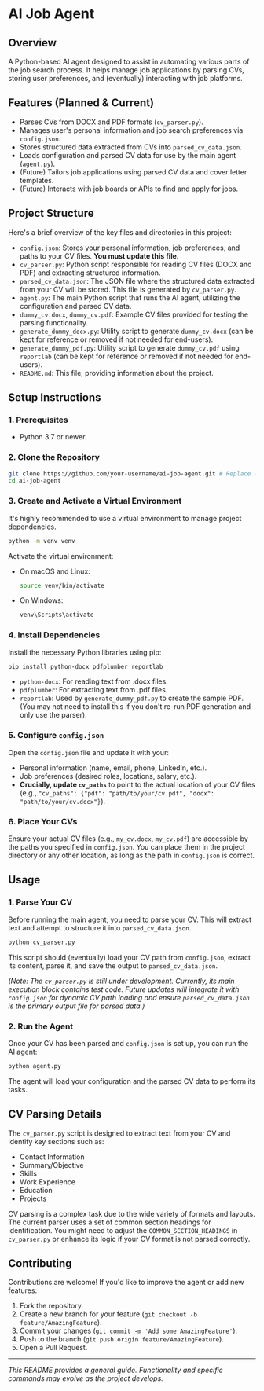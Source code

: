 # AI Job Agent

## Overview
A Python-based AI agent designed to assist in automating various parts of the job search process. It helps manage job applications by parsing CVs, storing user preferences, and (eventually) interacting with job platforms.

## Features (Planned & Current)
*   Parses CVs from DOCX and PDF formats (`cv_parser.py`).
*   Manages user's personal information and job search preferences via `config.json`.
*   Stores structured data extracted from CVs into `parsed_cv_data.json`.
*   Loads configuration and parsed CV data for use by the main agent (`agent.py`).
*   (Future) Tailors job applications using parsed CV data and cover letter templates.
*   (Future) Interacts with job boards or APIs to find and apply for jobs.

## Project Structure
Here's a brief overview of the key files and directories in this project:

*   `config.json`: Stores your personal information, job preferences, and paths to your CV files. **You must update this file.**
*   `cv_parser.py`: Python script responsible for reading CV files (DOCX and PDF) and extracting structured information.
*   `parsed_cv_data.json`: The JSON file where the structured data extracted from your CV will be stored. This file is generated by `cv_parser.py`.
*   `agent.py`: The main Python script that runs the AI agent, utilizing the configuration and parsed CV data.
*   `dummy_cv.docx`, `dummy_cv.pdf`: Example CV files provided for testing the parsing functionality.
*   `generate_dummy_docx.py`: Utility script to generate `dummy_cv.docx` (can be kept for reference or removed if not needed for end-users).
*   `generate_dummy_pdf.py`: Utility script to generate `dummy_cv.pdf` using `reportlab` (can be kept for reference or removed if not needed for end-users).
*   `README.md`: This file, providing information about the project.

## Setup Instructions

### 1. Prerequisites
*   Python 3.7 or newer.

### 2. Clone the Repository
```bash
git clone https://github.com/your-username/ai-job-agent.git # Replace with actual URL
cd ai-job-agent
```

### 3. Create and Activate a Virtual Environment
It's highly recommended to use a virtual environment to manage project dependencies.
```bash
python -m venv venv
```
Activate the virtual environment:
*   On macOS and Linux:
    ```bash
    source venv/bin/activate
    ```
*   On Windows:
    ```bash
    venv\Scripts\activate
    ```

### 4. Install Dependencies
Install the necessary Python libraries using pip:
```bash
pip install python-docx pdfplumber reportlab
```
*   `python-docx`: For reading text from .docx files.
*   `pdfplumber`: For extracting text from .pdf files.
*   `reportlab`: Used by `generate_dummy_pdf.py` to create the sample PDF. (You may not need to install this if you don't re-run PDF generation and only use the parser).

### 5. Configure `config.json`
Open the `config.json` file and update it with your:
*   Personal information (name, email, phone, LinkedIn, etc.).
*   Job preferences (desired roles, locations, salary, etc.).
*   **Crucially, update `cv_paths`** to point to the actual location of your CV files (e.g., `"cv_paths": {"pdf": "path/to/your/cv.pdf", "docx": "path/to/your/cv.docx"}`).

### 6. Place Your CVs
Ensure your actual CV files (e.g., `my_cv.docx`, `my_cv.pdf`) are accessible by the paths you specified in `config.json`. You can place them in the project directory or any other location, as long as the path in `config.json` is correct.

## Usage

### 1. Parse Your CV
Before running the main agent, you need to parse your CV. This will extract text and attempt to structure it into `parsed_cv_data.json`.
```bash
python cv_parser.py
```
This script should (eventually) load your CV path from `config.json`, extract its content, parse it, and save the output to `parsed_cv_data.json`.

*(Note: The `cv_parser.py` is still under development. Currently, its main execution block contains test code. Future updates will integrate it with `config.json` for dynamic CV path loading and ensure `parsed_cv_data.json` is the primary output file for parsed data.)*

### 2. Run the Agent
Once your CV has been parsed and `config.json` is set up, you can run the AI agent:
```bash
python agent.py
```
The agent will load your configuration and the parsed CV data to perform its tasks.

## CV Parsing Details
The `cv_parser.py` script is designed to extract text from your CV and identify key sections such as:
*   Contact Information
*   Summary/Objective
*   Skills
*   Work Experience
*   Education
*   Projects

CV parsing is a complex task due to the wide variety of formats and layouts. The current parser uses a set of common section headings for identification. You might need to adjust the `COMMON_SECTION_HEADINGS` in `cv_parser.py` or enhance its logic if your CV format is not parsed correctly.

## Contributing
Contributions are welcome! If you'd like to improve the agent or add new features:
1.  Fork the repository.
2.  Create a new branch for your feature (`git checkout -b feature/AmazingFeature`).
3.  Commit your changes (`git commit -m 'Add some AmazingFeature'`).
4.  Push to the branch (`git push origin feature/AmazingFeature`).
5.  Open a Pull Request.

---

*This README provides a general guide. Functionality and specific commands may evolve as the project develops.*
